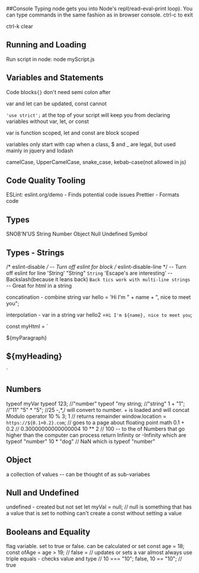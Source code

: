 ##Console
Typing node gets you into Node's repl(read-eval-print loop). You can type commands in the same fashion as in browser console. ctrl-c to exit

ctrl-k clear

## Running and Loading

Run script in node: node myScript.js

## Variables and Statements

Code blocks`{}` don't need semi colon after

var and let can be updated, const cannot

`'use strict';` at the top of your script will keep you from declaring variables without var, let, or const

var is function scoped, let and const are block scoped

variables only start with cap when a class, $ and _ are legal, but used mainly in jquery and lodash

camelCase, UpperCamelCase, snake_case, kebab-case(not allowed in js)

## Code Quality Tooling

ESLint: eslint.org/demo - Finds potential code issues
Prettier - Formats code

## Types

SNOB'N'US
String
Number
Object
Null
Undefined
Symbol

## Types - Strings

/* eslint-disable */ -- Turn off eslint for block
/* eslint-disable-line */ -- Turn off eslint for line
'String'
"String"
`String`
'Escape\'s are interesting' -- Backslash(because it leans back)
`Back tics
work with
multi-line strings` -- Great for html in a string

concatination - combine string
var hello = 'Hi I'm " + name + ", nice to meet you";

interpolation - var in a string
var hello2 =`Hi I'm ${name}, nice to meet you`;

const myHtml = `
  <div>
    <p>${myParagraph}</p>
    <h2>${myHeading}</h2>
  </div>
`

## Numbers

typeof myVar
typeof 123; //"number"
typeof "my string; //"string"
1 + "1"; //"11"
"5" * "5"; //25 -,*,/ will convert to number. + is loaded and will concat
Modulo operator 10 % 3; 1 // returns remainder
window.location = `https://${0.1+0.2}.com`; // goes to a page about floating point math
0.1 + 0.2 // 0.30000000000000004
10 ** 2 // 100 -- to the of
Numbers that go higher than the computer can process return Infinity or -Infinity which are typeof "number"
10 * "dog" // NaN which is typeof "number"

## Object

a collection of values -- can be thought of as sub-variabes

## Null and Undefined

undefined - created but not set
let myVal = null; // null is something that has a value that is set to nothing
can't create a const without setting a value

## Booleans and Equality
flag variable. set to true or false.
can be calculated or set
const age = 18;
const ofAge = age > 19; // false
= // updates or sets a var
almost always use triple equals - checks value and type // 10 === "10"; false,  10 == "10"; // true